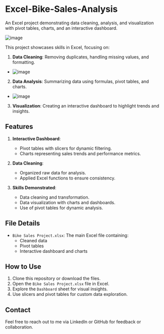 # Excel-Bike-Sales-Analysis
An Excel project demonstrating data cleaning, analysis, and visualization with pivot tables, charts, and an interactive dashboard.

![image](https://github.com/user-attachments/assets/4a832a68-3c00-4a97-9256-995b8633e579)


This project showcases skills in Excel, focusing on:  
1. **Data Cleaning**: Removing duplicates, handling missing values, and formatting.

- ![image](https://github.com/user-attachments/assets/b5093580-37a3-4ac5-b44a-178a826b337f)

2. **Data Analysis**: Summarizing data using formulas, pivot tables, and charts.

- ![image](https://github.com/user-attachments/assets/db4f416f-6783-4628-ac85-3bb1481017c7)

3. **Visualization**: Creating an interactive dashboard to highlight trends and insights.  

## Features  
1. **Interactive Dashboard**:  
   - Pivot tables with slicers for dynamic filtering.  
   - Charts representing sales trends and performance metrics.  

2. **Data Cleaning**:  
   - Organized raw data for analysis.  
   - Applied Excel functions to ensure consistency.  

3. **Skills Demonstrated**:  
   - Data cleaning and transformation.  
   - Data visualization with charts and dashboards.  
   - Use of pivot tables for dynamic analysis.  

## File Details  
- `Bike Sales Project.xlsx`: The main Excel file containing:  
  - Cleaned data  
  - Pivot tables  
  - Interactive dashboard and charts  

## How to Use  
1. Clone this repository or download the files.  
2. Open the `Bike Sales Project.xlsx` file in Excel.  
3. Explore the `Dashboard` sheet for visual insights.  
4. Use slicers and pivot tables for custom data exploration.  

## Contact  
Feel free to reach out to me via LinkedIn or GitHub for feedback or collaboration.  

